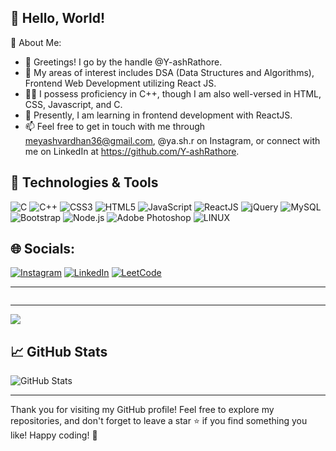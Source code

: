 ## 👋 Hello, World!

💫 About Me:
- 👋 Greetings! I go by the handle @Y-ashRathore.
- 👀 My areas of interest includes DSA (Data Structures and Algorithms), Frontend Web Development utilizing React JS.
- 🧑‍💻 I possess proficiency in C++, though I am also well-versed in HTML, CSS, Javascript, and C.
- 🌱 Presently, I am learning in frontend development with ReactJS.
- 📫 Feel free to get in touch with me through meyashvardhan36@gmail.com, @ya.sh.r on Instagram, or connect with me on LinkedIn at https://github.com/Y-ashRathore.

## 🔧 Technologies & Tools

![C](https://img.shields.io/badge/c-%2300599C.svg?style=for-the-badge&logo=c&logoColor=white) ![C++](https://img.shields.io/badge/c++-%2300599C.svg?style=for-the-badge&logo=c%2B%2B&logoColor=white) ![CSS3](https://img.shields.io/badge/css3-%231572B6.svg?style=for-the-badge&logo=css3&logoColor=white) ![HTML5](https://img.shields.io/badge/html5-%23E34F26.svg?style=for-the-badge&logo=html5&logoColor=white) ![JavaScript](https://img.shields.io/badge/javascript-%23323330.svg?style=for-the-badge&logo=javascript&logoColor=%23F7DF1E) ![ReactJS](https://img.shields.io/badge/-ReactJS-61DAFB?style=for-the-badge&logo=react&logoColor=white) ![jQuery](https://img.shields.io/badge/jQuery-3.6.0-blue.svg?style=for-the-badge&logo=c&logoColor=white) ![MySQL](https://img.shields.io/badge/mysql-%2300f.svg?style=for-the-badge&logo=mysql&logoColor=white) ![Bootstrap](https://img.shields.io/badge/Bootstrap-5.3.0-7952B3?style=for-the-badge&logo=c&logoColor=white) ![Node.js](https://img.shields.io/badge/Node.js-14.x-339933?style=for-the-badge&logo=node.js&logoColor=white)
![Adobe Photoshop](https://img.shields.io/badge/adobephotoshop-%2331A8FF.svg?style=for-the-badge&logo=adobephotoshop&logoColor=white) ![LINUX](https://img.shields.io/badge/Linux-FCC624?style=for-the-badge&logo=linux&logoColor=black) 

## 🌐 Socials:
[![Instagram](https://img.shields.io/badge/Instagram-%23E4405F.svg?style=for-the-badge&logo=Instagram&logoColor=white)](https://instagram.com/ya.sh.r) [![LinkedIn](https://img.shields.io/badge/linkedin-%230077B5.svg?style=for-the-badge&logo=linkedin&logoColor=white)](https://linkedin.com/in/yash-vardhan-singh-rathore) [![LeetCode](https://img.shields.io/badge/LeetCode-000000?style=for-the-badge&logo=LeetCode&logoColor=#d16c06)](https://leetcode.com/yrathore/)

---
<img class="m-2 select-none pointer-events-none" draggable="false" id="langs" src="https://github-readme-stats-sigma-five.vercel.app/api/top-langs/?username=Y-ashRathore&amp;theme=dark&amp;hide_border=false&amp;include_all_commits=false&amp;count_private=false&amp;layout=compact" alt="">


---

[![](https://visitcount.itsvg.in/api?id=Y-ashRathpre&icon=0&color=0)](https://visitcount.itsvg.in)

## 📈 GitHub Stats

![GitHub Stats](https://github-readme-stats.vercel.app/api?username=yourusername&show_icons=true&hide=contribs)


---
Thank you for visiting my GitHub profile! Feel free to explore my repositories, and don't forget to leave a star ⭐️ if you find something you like! Happy coding! 🚀
